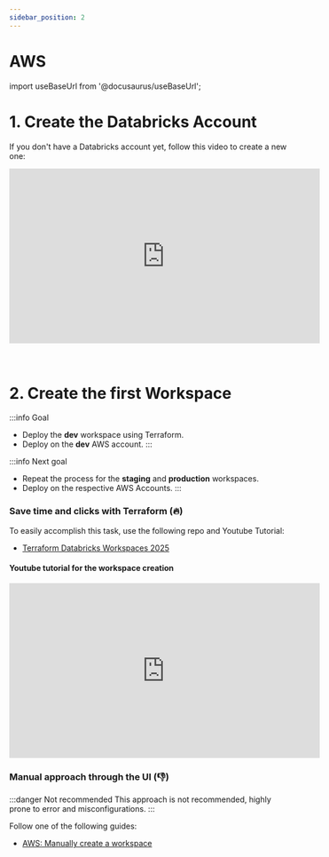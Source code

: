 ```yaml
---
sidebar_position: 2
---
```


# AWS

import useBaseUrl from '@docusaurus/useBaseUrl';

# 1. Create the Databricks Account

If you don't have a Databricks account yet, follow this video to create a new one:

<iframe
  width="560"
  height="315"
  src="https://www.youtube.com/embed/psSblIqH93E"
  title="YouTube video player"
  frameBorder="0"
  allow="accelerometer; autoplay; encrypted-media; gyroscope; picture-in-picture"
  allowFullScreen
></iframe>

<br />
<br />
<br />

# 2. Create the first Workspace

:::info Goal
* Deploy the **dev** workspace using Terraform.
* Deploy on the **dev** AWS account.
:::

:::info Next goal
* Repeat the process for the **staging** and **production** workspaces.
* Deploy on the respective AWS Accounts.
:::

### Save time and clicks with Terraform (🔥)

To easily accomplish this task, use the following repo and Youtube Tutorial:

* [Terraform Databricks Workspaces 2025](https://github.com/ivancalvo-dbxs/terraform-databricks-workspaces-2025)


#### Youtube tutorial for the workspace creation

<iframe
  width="560"
  height="315"
  src="https://www.youtube.com/embed/t5vyL1RKXUE"
  title="YouTube video player"
  frameBorder="0"
  allow="accelerometer; autoplay; encrypted-media; gyroscope; picture-in-picture"
  allowFullScreen
></iframe>


### Manual approach through the UI (👎)

:::danger Not recommended
This approach is not recommended, highly prone to error and misconfigurations.
:::

Follow one of the following guides:

* [AWS: Manually create a workspace](https://docs.databricks.com/aws/en/admin/workspace/create-workspace)
